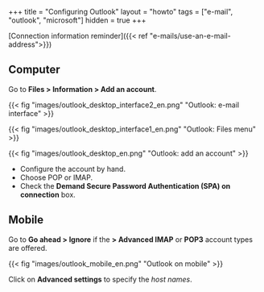 +++
title = "Configuring Outlook"
layout = "howto"
tags = ["e-mail", "outlook", "microsoft"]
hidden = true
+++

[Connection information reminder]({{< ref "e-mails/use-an-e-mail-address">}})

## Computer

Go to **Files > Information > Add an account**.

{{< fig "images/outlook_desktop_interface2_en.png" "Outlook: e-mail interface" >}}

{{< fig "images/outlook_desktop_interface1_en.png" "Outlook: Files menu" >}}

{{< fig "images/outlook_desktop_en.png" "Outlook: add an account" >}}

- Configure the account by hand.
- Choose POP or IMAP.
- Check the **Demand Secure Password Authentication (SPA) on connection** box.

## Mobile

Go to **Go ahead > Ignore** if the **> Advanced IMAP** or **POP3** account types are offered.

{{< fig "images/outlook_mobile_en.png" "Outlook on mobile" >}}

Click on **Advanced settings** to specify the *host names*.
